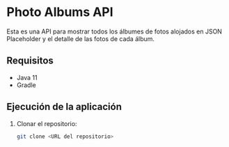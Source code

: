 # Photo Albums API

Esta es una API para mostrar todos los álbumes de fotos alojados en JSON Placeholder y el detalle de las fotos de cada álbum.

## Requisitos
- Java 11
- Gradle

## Ejecución de la aplicación
1. Clonar el repositorio:
   ```bash
   git clone <URL del repositorio>
